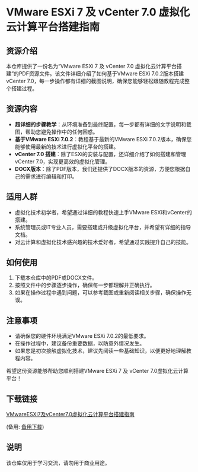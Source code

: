 # VMware ESXi 7 及 vCenter 7.0 虚拟化云计算平台搭建指南

## 资源介绍

本仓库提供了一份名为“VMware ESXi 7 及 vCenter 7.0 虚拟化云计算平台搭建”的PDF资源文件。该文件详细介绍了如何基于VMware ESXi 7.0.2版本搭建vCenter 7.0，每一步操作都有详细的截图说明，确保您能够轻松跟随教程完成整个搭建过程。

## 资源内容

- **超详细的步骤教学**：从环境准备到最终配置，每一步都有详细的文字说明和截图，帮助您避免操作中的任何困惑。
- **基于VMware ESXi 7.0.2**：教程基于最新的VMware ESXi 7.0.2版本，确保您能够使用最新的技术进行虚拟化平台的搭建。
- **vCenter 7.0 搭建**：除了ESXi的安装与配置，还详细介绍了如何搭建和管理vCenter 7.0，实现更高效的虚拟化管理。
- **DOCX版本**：除了PDF版本，我们还提供了DOCX版本的资源，方便您根据自己的需求进行编辑和打印。

## 适用人群

- 虚拟化技术初学者，希望通过详细的教程快速上手VMware ESXi和vCenter的搭建。
- 系统管理员或IT专业人员，需要搭建或升级虚拟化平台，并希望有详细的指导文档。
- 对云计算和虚拟化技术感兴趣的技术爱好者，希望通过实践提升自己的技能。

## 如何使用

1. 下载本仓库中的PDF或DOCX文件。
2. 按照文件中的步骤逐步操作，确保每一步都理解并正确执行。
3. 如果在操作过程中遇到问题，可以参考截图或重新阅读相关步骤，确保操作无误。

## 注意事项

- 请确保您的硬件环境满足VMware ESXi 7.0.2的最低要求。
- 在操作过程中，建议备份重要数据，以防意外情况发生。
- 如果您是初次接触虚拟化技术，建议先阅读一些基础知识，以便更好地理解教程内容。

希望这份资源能够帮助您顺利搭建VMware ESXi 7 及 vCenter 7.0虚拟化云计算平台！

## 下载链接
[VMwareESXi7及vCenter7.0虚拟化云计算平台搭建指南](https://pan.quark.cn/s/1f95a3109fb8) 

(备用: [备用下载](https://pan.baidu.com/s/1wcjDv_7xj6JGaXf4cCa4aQ?pwd=1234))

## 说明

该仓库仅用于学习交流，请勿用于商业用途。
